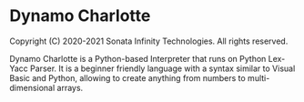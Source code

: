# Dynamo Charlotte

Copyright (C) 2020-2021
Sonata Infinity Technologies.
All rights reserved.

Dynamo Charlotte is a Python-based Interpreter that runs on Python Lex-Yacc Parser. It is a beginner friendly language with a syntax similar to Visual Basic and Python, allowing to create anything from numbers to multi-dimensional arrays.
